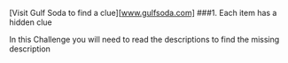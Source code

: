 [Visit Gulf Soda to find a clue][www.gulfsoda.com]
###1. Each item has a hidden clue

In this Challenge you will need to read the descriptions to find the missing description
